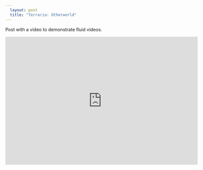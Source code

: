 ```yaml
---
  layout: post
  title: "Terraria: Otherworld"
---
```


<p>Post with a video to demonstrate fluid videos.</p>

<div class="video-wrapper">
  <iframe width="600" height="400" frameborder="none" src="http://www.youtube.com/embed/RCXk_ZCgxJI" allowfullscreen="allowfullscreen="> </iframe>
</div>

